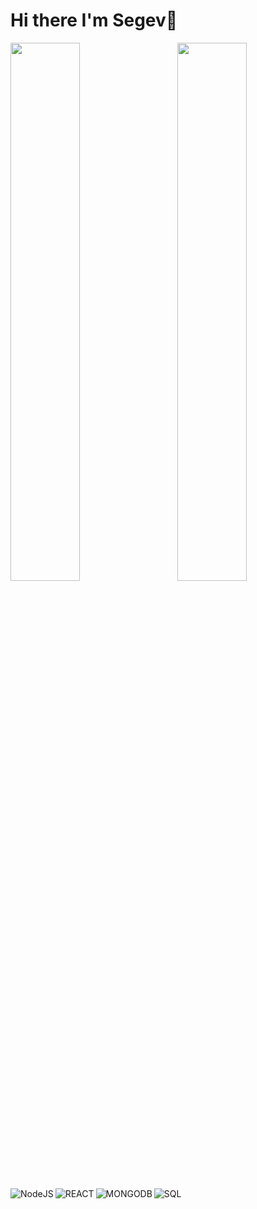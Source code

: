 # Hi there I'm Segev👋

<img align="left" width="47%" src="https://github-readme-stats.vercel.app/api?username=SKLC1&show_icons=true&theme=synthwave" />
<img align="right" width="47%" src="https://github-readme-stats.vercel.app/api/top-langs/?username=SKLC1&layout=compact" /> 

<img alt="NodeJS" src="https://img.shields.io/badge/node.js-%234853D.svg"  align="left">
<img alt="REACT" src="https://img.shields.io/badge/react-%23007ACC.svg" align="left"/>
<img alt="MONGODB" src="https://img.shields.io/badge/mongodb-%23323330.svg" align="left"/>
<img alt="SQL" src="https://img.shields.io/badge/postgresql-%23E34F26.svg" align="left"/>
